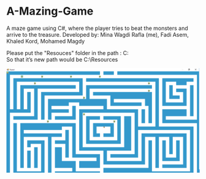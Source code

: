 # A-Mazing-Game
A maze game using C#, where the player tries to beat the monsters and arrive to the treasure. 
Developed by: Mina Wagdi Rafla (me), Fadi Asem, Khaled Kord, Mohamed Magdy

Please put the "Resouces" folder in the path : 
C:\
So that it’s new path would be
C:\Resources



![alt text](https://raw.githubusercontent.com/MinaWagdi/A-Mazing-Game/master/Resources/Screenshot_6.png)

